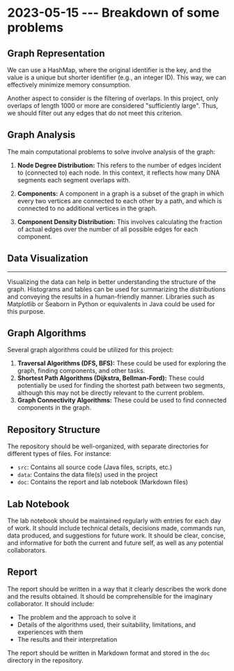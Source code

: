 # 2023-05-15 --- Breakdown of some problems

## Graph Representation

We can use a HashMap, where the original identifier is the key,
and the value is a unique but shorter identifier (e.g., an integer ID). This way, we can effectively minimize memory consumption.

Another aspect to consider is the filtering of overlaps. In this project, only overlaps of length 1000 or more are considered
"sufficiently large". Thus, we should filter out any edges that do not meet this criterion.

## Graph Analysis

The main computational problems to solve involve analysis of the graph:

1. **Node Degree Distribution:** This refers to the number of edges incident to (connected to) each node. In this context,
   it reflects how many DNA segments each segment overlaps with.

2. **Components:** A component in a graph is a subset of the graph in which every two vertices are connected to each other by a path,
   and which is connected to no additional vertices in the graph.

3. **Component Density Distribution:** This involves calculating the fraction of actual edges over the number of all possible edges
   for each component.

## Data Visualization

---

Visualizing the data can help in better understanding the structure of the graph. Histograms and tables can be used for summarizing
the distributions and conveying the results in a human-friendly manner. Libraries such as Matplotlib or Seaborn in Python or equivalents
in Java could be used for this purpose.

## Graph Algorithms

Several graph algorithms could be utilized for this project:

1. **Traversal Algorithms (DFS, BFS):** These could be used for exploring the graph, finding components, and other tasks.
2. **Shortest Path Algorithms (Dijkstra, Bellman-Ford):** These could potentially be used for finding the shortest path
   between two segments, although this may not be directly relevant to the current problem.
3. **Graph Connectivity Algorithms:** These could be used to find connected components in the graph.

## Repository Structure

The repository should be well-organized, with separate directories for different types of files. For instance:

- `src`: Contains all source code (Java files, scripts, etc.)
- `data`: Contains the data file(s) used in the project
- `doc`: Contains the report and lab notebook (Markdown files)

## Lab Notebook

The lab notebook should be maintained regularly with entries for each day of work. It should include technical details, decisions made,
commands run, data produced, and suggestions for future work. It should be clear, concise, and informative for both the current and future
self, as well as any potential collaborators.

## Report

The report should be written in a way that it clearly describes the work done and the results obtained. It should be comprehensible for the
imaginary collaborator. It should include:

- The problem and the approach to solve it
- Details of the algorithms used, their suitability, limitations, and experiences with them
- The results and their interpretation

The report should be written in Markdown format and stored in the `doc` directory in the repository.
